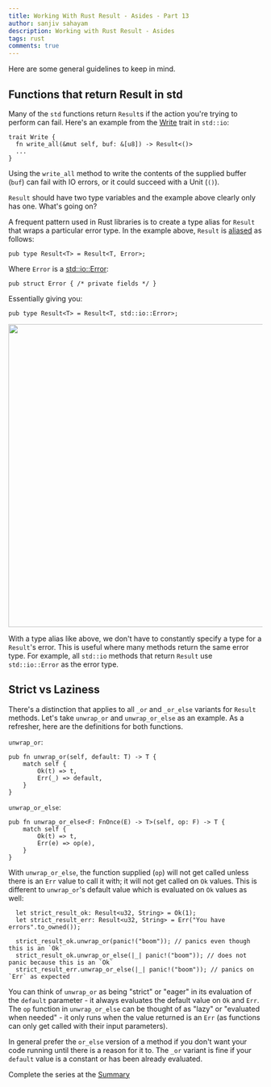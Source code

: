 ```yaml
---
title: Working With Rust Result - Asides - Part 13
author: sanjiv sahayam
description: Working with Rust Result - Asides
tags: rust
comments: true
---
```


Here are some general guidelines to keep in mind.

## Functions that return Result in std

Many of the `std` functions return `Result`s if the action you're trying to perform can fail. Here's
an example from the [Write](https://doc.rust-lang.org/std/io/trait.Write.html) trait in `std::io`:

```{.rust .scrollx}
trait Write {
  fn write_all(&mut self, buf: &[u8]) -> Result<()>
  ...
}
```

Using the `write_all` method to write the contents of the supplied buffer (`buf`) can fail with IO errors, or it could succeed with a Unit (`()`).

`Result` should have two type variables and the example above clearly only has one. What's going on?

A frequent pattern used in Rust libraries is to create a type alias for `Result` that wraps a particular error type. In the example above, `Result` is [aliased](https://doc.rust-lang.org/std/io/type.Result.html) as follows:

```{.rust .scrollx}
pub type Result<T> = Result<T, Error>;
```

Where `Error` is a [std::io::Error](https://doc.rust-lang.org/std/io/struct.Error.html):

```{.rust .scrollx}
pub struct Error { /* private fields */ }
```

Essentially giving you:

```{.rust .scrollx}
pub type Result<T> = Result<T, std::io::Error>;
```

<img src="/images/2024-01-24-working-with-rust-result/std-alias.png" width="600" />

With a type alias like above, we don't have to constantly specify a type for a `Result`'s error. This is useful where many methods return the same error type. For example, all `std::io` methods that return `Result` use `std::io::Error` as the error type.


## Strict vs Laziness

There's a distinction that applies to all `_or` and `_or_else` variants for `Result` methods. Let's take `unwrap_or` and `unwrap_or_else` as an example. As a refresher, here are the definitions for both functions.

`unwrap_or`:

```{.rust .scrollx}
pub fn unwrap_or(self, default: T) -> T {
    match self {
        Ok(t) => t,
        Err(_) => default,
    }
}
```

`unwrap_or_else`:

```{.rust .scrollx}
pub fn unwrap_or_else<F: FnOnce(E) -> T>(self, op: F) -> T {
    match self {
        Ok(t) => t,
        Err(e) => op(e),
    }
}
```

With `unwrap_or_else`, the function supplied (`op`) will not get called unless there is an `Err` value to call it with; it will not get called on `Ok` values. This is different to `unwrap_or`'s default value which is evaluated on `Ok` values as well:

```{.rust .scrollx}
  let strict_result_ok: Result<u32, String> = Ok(1);
  let strict_result_err: Result<u32, String> = Err("You have errors".to_owned());

  strict_result_ok.unwrap_or(panic!("boom")); // panics even though this is an `Ok`
  strict_result_ok.unwrap_or_else(|_| panic!("boom")); // does not panic because this is an `Ok`
  strict_result_err.unwrap_or_else(|_| panic!("boom")); // panics on `Err` as expected
```

<p/>

You can think of `unwrap_or` as being "strict" or "eager" in its evaluation of the `default` parameter - it always evaluates the default value on `Ok` and `Err`. The `op` function in `unwrap_or_else` can be thought of as "lazy" or "evaluated when needed" - it only runs when the value returned is an `Err` (as functions can only get called with their input parameters).

<p/>

In general prefer the `or_else` version of a method if you don't want your code running until there is a reason for it to. The `_or` variant is fine if your `default` value is a constant or has been already evaluated.

Complete the series at the [Summary](2024-01-24-working-with-rust-result-part-14.html)
